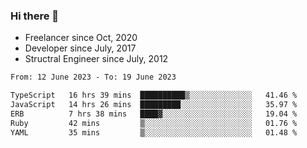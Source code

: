 ### Hi there 👋

- Freelancer since Oct, 2020
- Developer since July, 2017
- Structral Engineer since July, 2012

<!--START_SECTION:waka-->

```txt
From: 12 June 2023 - To: 19 June 2023

TypeScript   16 hrs 39 mins  ██████████▒░░░░░░░░░░░░░░   41.46 %
JavaScript   14 hrs 26 mins  █████████░░░░░░░░░░░░░░░░   35.97 %
ERB          7 hrs 38 mins   ████▓░░░░░░░░░░░░░░░░░░░░   19.04 %
Ruby         42 mins         ▒░░░░░░░░░░░░░░░░░░░░░░░░   01.76 %
YAML         35 mins         ▒░░░░░░░░░░░░░░░░░░░░░░░░   01.48 %
```

<!--END_SECTION:waka-->

